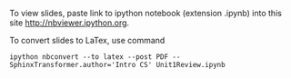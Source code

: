 To view slides, paste link to ipython notebook (extension .ipynb) into this site http://nbviewer.ipython.org.

To convert slides to LaTex, use command
```
ipython nbconvert --to latex --post PDF --SphinxTransformer.author='Intro CS' Unit1Review.ipynb
```
